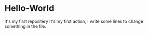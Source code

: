 # Hello-World
It's my first repositery
It's my first action, I write some lines to change something in the file.
